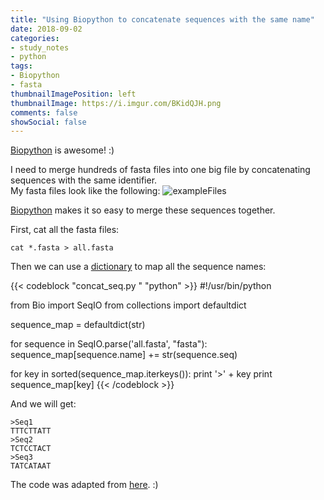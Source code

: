 ```yaml
---
title: "Using Biopython to concatenate sequences with the same name"
date: 2018-09-02
categories:
- study_notes
- python
tags:
- Biopython
- fasta
thumbnailImagePosition: left
thumbnailImage: https://i.imgur.com/BKidQJH.png
comments: false
showSocial: false
---
```


[Biopython](https://biopython.org/) is awesome! :)
<!--more-->

I need to merge hundreds of fasta files into one big file by concatenating sequences with the same identifier. <br>
My fasta files look like the following:
![exampleFiles](https://i.imgur.com/Cxx7FaF.png)

[Biopython](https://biopython.org/) makes it so easy to merge these sequences together. <br>

First, cat all the fasta files:
```
cat *.fasta > all.fasta
```
Then we can use a [dictionary](https://docs.python.org/2/library/stdtypes.html#typesmapping) to map all the sequence names:

{{< codeblock "concat_seq.py "  "python" >}}
#!/usr/bin/python

from Bio import SeqIO
from collections import defaultdict

sequence_map = defaultdict(str)

for sequence in SeqIO.parse('all.fasta', "fasta"):
  sequence_map[sequence.name] += str(sequence.seq)

for key in sorted(sequence_map.iterkeys()):
  print '>' + key
  print sequence_map[key]
{{< /codeblock >}}

And we will get:
```
>Seq1
TTTCTTATT
>Seq2
TCTCCTACT
>Seq3
TATCATAAT
```
The code was adapted from [here](http://lists.open-bio.org/pipermail/biopython/2015-July/015711.html). :)
